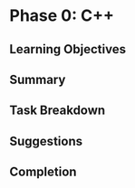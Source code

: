 # Phase 0: C++

## Learning Objectives

## Summary

## Task Breakdown

## Suggestions

## Completion